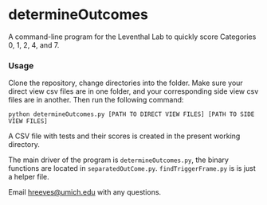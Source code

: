 # determineOutcomes

A command-line program for the Leventhal Lab to quickly score Categories 0, 1, 2, 4, and 7.

### Usage

Clone the repository, change directories into the folder. Make sure your direct view csv files are in one folder, and your corresponding side view csv files are in another. Then run the following command:

`python determineOutcomes.py [PATH TO DIRECT VIEW FILES] [PATH TO SIDE VIEW FILES]`

A CSV file with tests and their scores is created in the present working directory.

The main driver of the program is `determineOutcomes.py`, the binary functions are located in `separatedOutCome.py`. `findTriggerFrame.py` is is just a helper file. 


Email [hreeves@umich.edu](mailto:hreeves@umich.edu) with any questions.